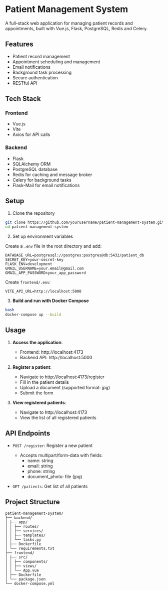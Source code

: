 # Patient Management System

A full-stack web application for managing patient records and appointments, built with Vue.js, Flask, PostgreSQL, Redis and Celery.

## Features

- Patient record management
- Appointment scheduling and management 
- Email notifications
- Background task processing
- Secure authentication
- RESTful API

## Tech Stack

### Frontend
- Vue.js
- Vite
- Axios for API calls

### Backend
- Flask
- SQLAlchemy ORM
- PostgreSQL database
- Redis for caching and message broker
- Celery for background tasks
- Flask-Mail for email notifications

## Setup

1. Clone the repository

```bash
git clone https://github.com/yourusername/patient-management-system.git
cd patient-management-system

```
2. Set up environment variables

Create a `.env` file in the root directory and add:

```
DATABASE_URL=postgresql://postgres:postgres@db:5432/patient_db
SECRET_KEY=your-secret-key
FLASK_ENV=development
GMAIL_USERNAME=your.email@gmail.com
GMAIL_APP_PASSWORD=your_app_password
```

Create `frontend/.env`:

```
VITE_API_URL=http://localhost:5000
```

3. **Build and run with Docker Compose**

```bash
bash
docker-compose up --build
```

## Usage

1. **Access the application**:
   - Frontend: http://localhost:4173
   - Backend API: http://localhost:5000

2. **Register a patient**:
   - Navigate to http://localhost:4173/register
   - Fill in the patient details
   - Upload a document (supported format: jpg)
   - Submit the form

3. **View registered patients**:
   - Navigate to http://localhost:4173
   - View the list of all registered patients

## API Endpoints

- `POST /register`: Register a new patient
  - Accepts multipart/form-data with fields:
    - name: string
    - email: string
    - phone: string
    - document_photo: file (jpg)

- `GET /patients`: Get list of all patients

## Project Structure

```
patient-management-system/
├── backend/
│ ├── app/
│ │ ├── routes/
│ │ ├── services/
│ │ ├── templates/
│ │ └── tasks.py
│ ├── Dockerfile
│ └── requirements.txt
├── frontend/
│ ├── src/
│ │ ├── components/
│ │ ├── views/
│ │ └── App.vue
│ ├── Dockerfile
│ └── package.json
└── docker-compose.yml
```